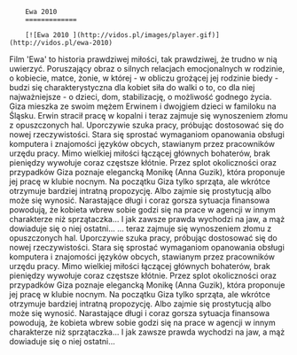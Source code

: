 
        Ewa 2010 
        =============
        
        [![Ewa 2010 ](http://vidos.pl/images/player.gif)](http://vidos.pl/ewa-2010)
        
        
 Film 'Ewa' to historia prawdziwej miłości, tak prawdziwej, że trudno w nią uwierzyć. Poruszający obraz o silnych relacjach emocjonalnych w rodzinie, o kobiecie, matce, żonie, w której - w obliczu grożącej jej rodzinie biedy - budzi się charakterystyczna dla kobiet siła do walki o to, co dla niej najważniejsze - o dzieci, dom, stabilizację, o możliwość godnego życia. Giza mieszka ze swoim mężem Erwinem i dwojgiem dzieci w familoku na Śląsku. Erwin stracił pracę w kopalni i teraz zajmuje się wynoszeniem złomu z opuszczonych hal. Uporczywie szuka pracy, próbując dostosować się do nowej rzeczywistości. Stara się sprostać wymaganiom opanowania obsługi komputera i znajomości języków obcych, stawianym przez pracowników urzędu pracy. Mimo wielkiej miłości łączącej głównych bohaterów, brak pieniędzy wywołuje coraz częstsze kłótnie. Przez splot okoliczności oraz przypadków Giza poznaje elegancką Monikę (Anna Guzik), która proponuje jej pracę w klubie nocnym. Na początku Giza tylko sprząta, ale wkrótce otrzymuje bardziej intratną propozycję. Albo zajmie się prostytucją albo może się wynosić. Narastające długi i coraz gorsza sytuacja finansowa powodują, że kobieta wbrew sobie godzi się na prace w agencji w innym charakterze niż sprzątaczka... I jak zawsze prawda wychodzi na jaw, a mąż dowiaduje się o niej ostatni...   ... teraz zajmuje się wynoszeniem złomu z opuszczonych hal. Uporczywie szuka pracy, próbując dostosować się do nowej rzeczywistości. Stara się sprostać wymaganiom opanowania obsługi komputera i znajomości języków obcych, stawianym przez pracowników urzędu pracy. Mimo wielkiej miłości łączącej głównych bohaterów, brak pieniędzy wywołuje coraz częstsze kłótnie. Przez splot okoliczności oraz przypadków Giza poznaje elegancką Monikę (Anna Guzik), która proponuje jej pracę w klubie nocnym. Na początku Giza tylko sprząta, ale wkrótce otrzymuje bardziej intratną propozycję. Albo zajmie się prostytucją albo może się wynosić. Narastające długi i coraz gorsza sytuacja finansowa powodują, że kobieta wbrew sobie godzi się na prace w agencji w innym charakterze niż sprzątaczka... I jak zawsze prawda wychodzi na jaw, a mąż dowiaduje się o niej ostatni...
    